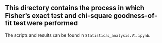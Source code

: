 ## This directory contains the process in which Fisher's exact test and chi-square goodness-of-fit test were performed

The scripts and results can be found in `Statistical_analysis.V1.ipynb`.
